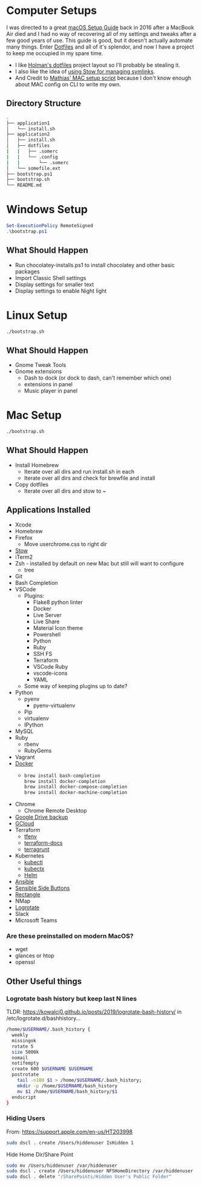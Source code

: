 # Computer Setups

I was directed to a great [macOS Setup Guide](http://sourabhbajaj.com/mac-setup/) back in 2016 after a MacBook Air died and I had no way of recovering all of my settings and tweaks after a few good years of use. This guide is good, but it doesn't actually automate many things. Enter [Dotfiles](https://github.com/webpro/awesome-dotfiles) and all of it's splendor, and now I have a project to keep me occupied in my spare time.

- I like [Holman's dotfiles](https://github.com/holman/dotfiles) project layout so I'll probably be stealing it.
- I also like the idea of [using Stow for managing symlinks](http://brandon.invergo.net/news/2012-05-26-using-gnu-stow-to-manage-your-dotfiles.html).
- And Credit to [Mathias' MAC setup script](https://github.com/mathiasbynens/dotfiles/blob/master/.macos) because I don't know enough about MAC config on CLI to write my own.

## Directory Structure
```bash
.
├── application1
│   └── install.sh
├── application2
│   ├── install.sh
│   ├── dotfiles
|   |   ├── .somerc
|   |   └── .config
|   |       └── .somerc
│   └── somefile.ext
├── bootstrap.ps1
├── bootstrap.sh
└── README.md
```


# Windows Setup
```powershell
Set-ExecutionPolicy RemoteSigned
.\bootstrap.ps1
```

## What Should Happen
- Run chocolatey-installs.ps1 to install chocolatey and other basic packages
- Import Classic Shell settings
- Display settings for smaller text
- Display settings to enable Night light

# Linux Setup
```bash
./bootstrap.sh
```

## What Should Happen
- Gnome Tweak Tools
- Gnome extensions
  - Dash to dock (or dock to dash, can't remember which one)
  - extensions in panel
  - Music player in panel

# Mac Setup
```bash
./bootstrap.sh
```

## What Should Happen
- Install Homebrew
  - Iterate over all dirs and run install.sh in each
  - Iterate over all dirs and check for brewfile and install
- Copy dotfiles
  - Iterate over all dirs and stow to ~

## Applications Installed
- Xcode
- Homebrew
- Firefox
  - Move userchrome.css to right dir
- [Stow](https://formulae.brew.sh/formula/stow)
- iTerm2
- Zsh - installed by default on new Mac but still will want to configure
  - tree
- Git
- Bash Completion
- VSCode
  - Plugins:
    - Flake8 python linter
    - Docker
    - Live Server
    - Live Share
    - Material Icon theme
    - Powershell
    - Python
    - Ruby
    - SSH FS
    - Terraform
    - VSCode Ruby
    - vscode-icons
    - YAML
  - Some way of keeping plugins up to date?
- Python
  - pyenv
    - pyenv-virtualenv
  - Pip
  - virtualenv
  - IPython
- MySQL
- Ruby
  - rbenv
  - RubyGems
- Vagrant
- [Docker](https://formulae.brew.sh/cask/docker)
  - ```bash
    brew install bash-completion
    brew install docker-completion
    brew install docker-compose-completion
    brew install docker-machine-completion
    ```
- Chrome
  - Chrome Remote Desktop
- [Google Drive backup](https://formulae.brew.sh/cask/google-backup-and-sync)
- [GCloud](https://formulae.brew.sh/cask/google-cloud-sdk)
- Terraform
  - [tfenv](https://formulae.brew.sh/formula/tfenv)
  - [terraform-docs](https://formulae.brew.sh/formula/terraform-docs)
  - [terragrunt](https://formulae.brew.sh/formula/terragrunt)
- Kubernetes
  - [kubectl](https://formulae.brew.sh/formula/kubernetes-cli)
  - [kubectx](https://formulae.brew.sh/formula/kubectx)
  - [Helm](https://formulae.brew.sh/formula/helm)
- [Ansible](https://formulae.brew.sh/formula/ansible)
- [Sensible Side Buttons](https://formulae.brew.sh/cask/sensiblesidebuttons)
- [Rectangle](https://formulae.brew.sh/cask/rectangle)
- NMap
- [Logrotate](https://formulae.brew.sh/formula/logrotate)
- Slack
- Microsoft Teams

### Are these preinstalled on modern MacOS?
  - wget
  - glances or htop
  - openssl

## Other Useful things
### Logrotate bash history but keep last N lines
TLDR: https://kowalcj0.github.io/posts/2019/logrotate-bash-history/
in /etc/logrotate.d/bashhistory...
```bash
/home/$USERNAME/.bash_history {
  weekly
  missingok
  rotate 5
  size 5000k
  nomail
  notifempty
  create 600 $USERNAME $USERNAME
  postrotate
    tail -n100 $1 > /home/$USERNAME/.bash_history;
    mkdir -p /home/$USERNAME/bash_history
    mv $1 /home/$USERNAME/bash_history/$1
  endscript
}
```

### Hiding Users
From: https://support.apple.com/en-us/HT203998
```bash
sudo dscl . create /Users/hiddenuser IsHidden 1
```
Hide Home Dir/Share Point
```bash
sudo mv /Users/hiddenuser /var/hiddenuser
sudo dscl . create /Users/hiddenuser NFSHomeDirectory /var/hiddenuser
sudo dscl . delete "/SharePoints/Hidden User's Public Folder"
```
